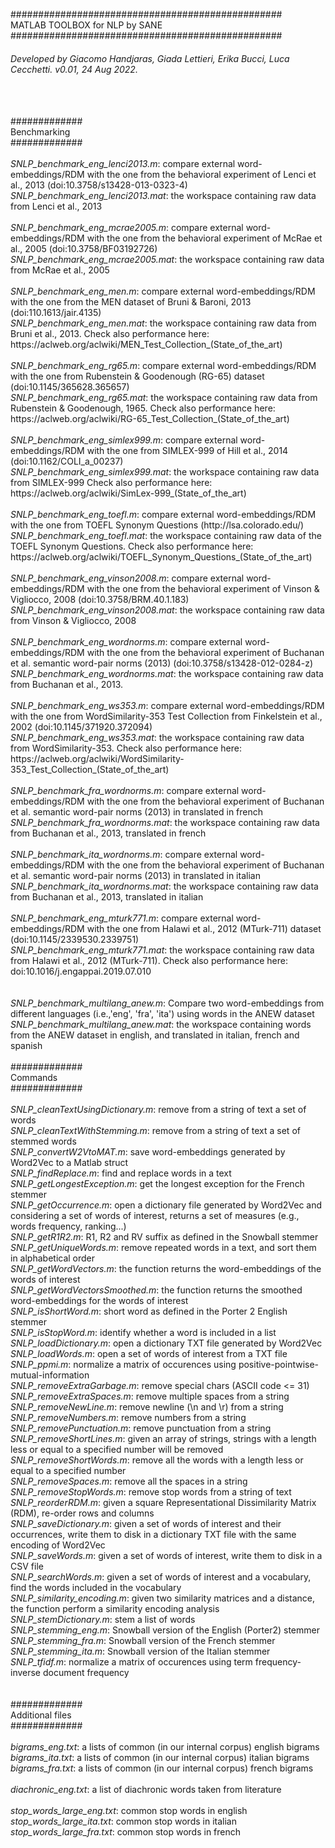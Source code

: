 #################################################<br>
MATLAB TOOLBOX for NLP by SANE<br>
#################################################
###### Developed by Giacomo Handjaras, Giada Lettieri, Erika Bucci, Luca Cecchetti. v0.01, 24 Aug 2022.
<br>
<br>
#############<br>
Benchmarking <br>
#############<br>
<br>
<i>SNLP_benchmark_eng_lenci2013.m</i>: compare external word-embeddings/RDM with the one from the behavioral experiment of Lenci et al., 2013 (doi:10.3758/s13428-013-0323-4) <br>
<i>SNLP_benchmark_eng_lenci2013.mat</i>: the workspace containing raw data from Lenci et al., 2013
<br>
<br>
<i>SNLP_benchmark_eng_mcrae2005.m</i>: compare external word-embeddings/RDM with the one from the behavioral experiment of McRae et al., 2005 (doi:10.3758/BF03192726) <br>
<i>SNLP_benchmark_eng_mcrae2005.mat</i>: the workspace containing raw data from McRae et al., 2005
<br>
<br>
<i>SNLP_benchmark_eng_men.m</i>: compare external word-embeddings/RDM with the one from the MEN dataset of Bruni & Baroni, 2013 (doi:110.1613/jair.4135) <br>
<i>SNLP_benchmark_eng_men.mat</i>: the workspace containing raw data from Bruni et al., 2013. Check also performance here: https://aclweb.org/aclwiki/MEN_Test_Collection_(State_of_the_art)
<br>
<br>
<i>SNLP_benchmark_eng_rg65.m</i>: compare external word-embeddings/RDM with the one from Rubenstein & Goodenough (RG-65) dataset (doi:10.1145/365628.365657) <br>
<i>SNLP_benchmark_eng_rg65.mat</i>: the workspace containing raw data from Rubenstein & Goodenough, 1965. Check also performance here: https://aclweb.org/aclwiki/RG-65_Test_Collection_(State_of_the_art)
<br>
<br>
<i>SNLP_benchmark_eng_simlex999.m</i>: compare external word-embeddings/RDM with the one from SIMLEX-999 of Hill et al., 2014 (doi:10.1162/COLI_a_00237) <br>
<i>SNLP_benchmark_eng_simlex999.mat</i>: the workspace containing raw data from SIMLEX-999  Check also performance here: https://aclweb.org/aclwiki/SimLex-999_(State_of_the_art)
<br>
<br>
<i>SNLP_benchmark_eng_toefl.m</i>: compare external word-embeddings/RDM with the one from TOEFL Synonym Questions (http://lsa.colorado.edu/) <br>
<i>SNLP_benchmark_eng_toefl.mat</i>: the workspace containing raw data of the TOEFL Synonym Questions. Check also performance here: https://aclweb.org/aclwiki/TOEFL_Synonym_Questions_(State_of_the_art)
<br>
<br>
<i>SNLP_benchmark_eng_vinson2008.m</i>: compare external word-embeddings/RDM with the one from the behavioral experiment of Vinson & Vigliocco, 2008 (doi:10.3758/BRM.40.1.183) <br>
<i>SNLP_benchmark_eng_vinson2008.mat</i>: the workspace containing raw data from Vinson & Vigliocco, 2008
<br>
<br>
<i>SNLP_benchmark_eng_wordnorms.m</i>: compare external word-embeddings/RDM with the one from the behavioral experiment of Buchanan et al. semantic word-pair norms (2013) (doi:10.3758/s13428-012-0284-z) <br>
<i>SNLP_benchmark_eng_wordnorms.mat</i>: the workspace containing raw data from Buchanan et al., 2013.
<br>
<br>
<i>SNLP_benchmark_eng_ws353.m</i>: compare external word-embeddings/RDM with the one from WordSimilarity-353 Test Collection from Finkelstein et al., 2002 (doi:10.1145/371920.372094) <br>
<i>SNLP_benchmark_eng_ws353.mat</i>: the workspace containing raw data from WordSimilarity-353. Check also performance here: https://aclweb.org/aclwiki/WordSimilarity-353_Test_Collection_(State_of_the_art)
<br>
<br>
<i>SNLP_benchmark_fra_wordnorms.m</i>: compare external word-embeddings/RDM with the one from the behavioral experiment of Buchanan et al. semantic word-pair norms (2013) in translated in french <br>
<i>SNLP_benchmark_fra_wordnorms.mat</i>: the workspace containing raw data from Buchanan et al., 2013, translated in french
<br>
<br>
<i>SNLP_benchmark_ita_wordnorms.m</i>: compare external word-embeddings/RDM with the one from the behavioral experiment of Buchanan et al. semantic word-pair norms (2013) in translated in italian <br>
<i>SNLP_benchmark_ita_wordnorms.mat</i>: the workspace containing raw data from Buchanan et al., 2013, translated in italian
<br>
<br>
<i>SNLP_benchmark_eng_mturk771.m</i>: compare external word-embeddings/RDM with the one from Halawi et al., 2012 (MTurk-711) dataset (doi:10.1145/2339530.2339751) <br>
<i>SNLP_benchmark_eng_mturk771.mat</i>: the workspace containing raw data from Halawi et al., 2012 (MTurk-711). Check also performance here: doi:10.1016/j.engappai.2019.07.010 <br>
<br>
<br>
<i>SNLP_benchmark_multilang_anew.m</i>: Compare two word-embeddings from different languages (i.e.,'eng', 'fra', 'ita') using words in the ANEW dataset <br>
<i>SNLP_benchmark_multilang_anew.mat</i>: the workspace containing words from the ANEW dataset in english, and translated in italian, french and spanish
<br>
<br>
#############<br>
Commands <br>
#############<br>
<br>
<i>SNLP_cleanTextUsingDictionary.m</i>: remove from a string of text a set of words <br>
<i>SNLP_cleanTextWithStemming.m</i>: remove from a string of text a set of stemmed words <br>
<i>SNLP_convertW2VtoMAT.m</i>: save word-embeddings generated by Word2Vec to a Matlab struct <br>
<i>SNLP_findReplace.m</i>: find and replace words in a text <br>
<i>SNLP_getLongestException.m</i>: get the longest exception for the French stemmer <br>
<i>SNLP_getOccurrence.m</i>: open a dictionary file generated by Word2Vec and considering a set of words of interest, returns a set of measures (e.g., words frequency, ranking...) <br>
<i>SNLP_getR1R2.m</i>: R1, R2 and RV suffix as defined in the Snowball stemmer <br>
<i>SNLP_getUniqueWords.m</i>: remove repeated words in a text, and sort them in alphabetical order <br>
<i>SNLP_getWordVectors.m</i>: the function returns the word-embeddings of the words of interest <br>
<i>SNLP_getWordVectorsSmoothed.m</i>: the function returns the smoothed word-embeddings for the words of interest <br>
<i>SNLP_isShortWord.m</i>: short word as defined in the Porter 2 English stemmer <br>
<i>SNLP_isStopWord.m</i>: identify whether a word is included in a list <br>
<i>SNLP_loadDictionary.m</i>: open a dictionary TXT file generated by Word2Vec <br>
<i>SNLP_loadWords.m</i>: open a set of words of interest from a TXT file <br>
<i>SNLP_ppmi.m</i>: normalize a matrix of occurences using positive-pointwise-mutual-information <br>
<i>SNLP_removeExtraGarbage.m</i>: remove special chars (ASCII code <= 31) <br>
<i>SNLP_removeExtraSpaces.m</i>: remove multiple spaces from a string <br>
<i>SNLP_removeNewLine.m</i>: remove newline (\n and \r) from a string <br>
<i>SNLP_removeNumbers.m</i>: remove numbers from a string <br>
<i>SNLP_removePunctuation.m</i>: remove punctuation from a string <br>
<i>SNLP_removeShortLines.m</i>:  given an array of strings, strings with a length less or equal to a specified number will be removed <br>
<i>SNLP_removeShortWords.m</i>: remove all the words with a length less or equal to a specified number <br>
<i>SNLP_removeSpaces.m</i>: remove all the spaces in a string <br>
<i>SNLP_removeStopWords.m</i>: remove stop words from a string of text <br>
<i>SNLP_reorderRDM.m</i>: given a square Representational Dissimilarity Matrix (RDM), re-order rows and columns <br>
<i>SNLP_saveDictionary.m</i>: given a set of words of interest and their occurrences, write them to disk in a dictionary TXT file with the same encoding of Word2Vec <br>
<i>SNLP_saveWords.m</i>: given a set of words of interest, write them to disk in a CSV file <br>
<i>SNLP_searchWords.m</i>: given a set of words of interest and a vocabulary, find the words included in the vocabulary <br>
<i>SNLP_similarity_encoding.m</i>: given two similarity matrices and a distance, the function perform a similarity encoding analysis <br>
<i>SNLP_stemDictionary.m</i>: stem a list of words <br>
<i>SNLP_stemming_eng.m</i>: Snowball version of the English (Porter2) stemmer <br>
<i>SNLP_stemming_fra.m</i>: Snowball version of the French stemmer <br>
<i>SNLP_stemming_ita.m</i>: Snowball version of the Italian stemmer <br>
<i>SNLP_tfidf.m</i>: normalize a matrix of occurences using term frequency-inverse document frequency <br>
<br>
<br>
#############<br>
Additional files<br>
#############<br>
<br>
<i>bigrams_eng.txt</i>: a lists of common (in our internal corpus) english bigrams <br>
<i>bigrams_ita.txt</i>: a lists of common (in our internal corpus) italian bigrams <br>
<i>bigrams_fra.txt</i>: a lists of common (in our internal corpus) french bigrams <br>
<br>
<i>diachronic_eng.txt</i>: a list of diachronic words taken from literature <br>
<br>
<i>stop_words_large_eng.txt</i>: common stop words in english <br>
<i>stop_words_large_ita.txt</i>: common stop words in italian <br>
<i>stop_words_large_fra.txt</i>: common stop words in french <br>

